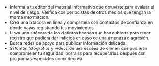 [Title]: # (AVANZADOS)
[Order]: # (3)

* Informa a tu editor del material informativo que obtuviste para evaluar el nivel de riesgo. Verifica con periodistas de otros medios que tengan la misma información.
* Crea una bitácora en línea y compartela con contactos de confianza en donde vayas registrando tus movimientos
* Lleva una bitácora de los distintos hechos que has cubierto para tener registro que pudiera dar indicios en caso de una amenaza o agresión.
* Busca redes de apoyo para publicar información delicada.
* Si tomas fotografías y videos de una escena de crimen que pudieran comprometer tu seguridad, borralas para recuperarlas después con programas especiales como Recuva.
